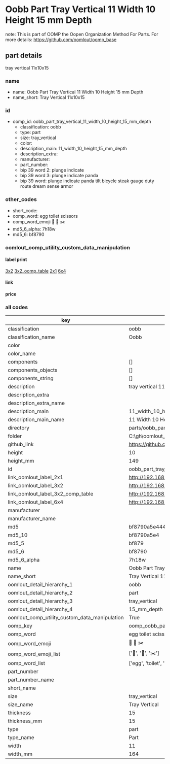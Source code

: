 # Oobb Part Tray Vertical 11 Width 10 Height 15 mm Depth  

note: This is part of OOMP the Oopen Organization Method For Parts. For more details: https://github.com/oomlout/oomp_base

##  part details
  



tray vertical 11x10x15



### name
* name: Oobb Part Tray Vertical 11 Width 10 Height 15 mm Depth
* name_short: Tray Vertical 11x10x15 
### id
* oomp_id: oobb_part_tray_vertical_11_width_10_height_15_mm_depth
  * classification: oobb
  * type: part
  * size: tray_vertical
  * color: 
  * description_main: 11_width_10_height_15_mm_depth
  * description_extra: 
  * manufacturer: 
  * part_number: 
  * bip 39 word 2: plunge indicate
  * bip 39 word 3: plunge indicate panda
  * bip 39 word: plunge indicate panda tilt bicycle steak gauge duty route dream sense armor

### other_codes
* short_code: 
* oomp_word: egg toilet scissors
* oomp_word_emoji :egg: :toilet: :scissors:
* md5_6_alpha: 7h18w
* md5_6: bf8790






### oomlout_oomp_utility_custom_data_manipulation
#### label print
[3x2](http://192.168.1.245:1112/?label=oomp%207h18w)
[3x2_oomp_table](http://192.168.1.108:1112/?label=oomp%207h18w)
[2x1](http://192.168.1.242:1112/?label=oomp%207h18w)
[6x4](http://192.168.1.55:1112/?label=oomp%207h18w)    

#### link

                              

#### price







### all codes 
| key | value |  
| --- | --- |  
| classification | oobb |  
| classification_name | Oobb |  
| color |  |  
| color_name |  |  
| components | [] |  
| components_objects | [] |  
| components_string | [] |  
| description | tray vertical 11x10x15 |  
| description_extra |  |  
| description_extra_name |  |  
| description_main | 11_width_10_height_15_mm_depth |  
| description_main_name | 11 Width 10 Height 15 mm Depth |  
| directory | parts/oobb_part_tray_vertical_11_width_10_height_15_mm_depth |  
| folder | C:\gh\oomlout_oobb_version_4_generated_parts\parts\oobb_part_tray_vertical_11_width_10_height_15_mm_depth |  
| github_link | https://github.com/oomlout/oomlout_oomp_part_src/tree/main/parts/oobb_part_tray_vertical_11_width_10_height_15_mm_depth |  
| height | 10 |  
| height_mm | 149 |  
| id | oobb_part_tray_vertical_11_width_10_height_15_mm_depth |  
| link_oomlout_label_2x1 | http://192.168.1.242:1112/?label=oomp%207h18w |  
| link_oomlout_label_3x2 | http://192.168.1.245:1112/?label=oomp%207h18w |  
| link_oomlout_label_3x2_oomp_table | http://192.168.1.108:1112/?label=oomp%207h18w |  
| link_oomlout_label_6x4 | http://192.168.1.55:1112/?label=oomp%207h18w |  
| manufacturer |  |  
| manufacturer_name |  |  
| md5 | bf8790a5e4448c13540afe213edcbd37 |  
| md5_10 | bf8790a5e4 |  
| md5_5 | bf879 |  
| md5_6 | bf8790 |  
| md5_6_alpha | 7h18w |  
| name | Oobb Part Tray Vertical 11 Width 10 Height 15 mm Depth |  
| name_short | Tray Vertical 11x10x15  |  
| oomlout_detail_hierarchy_1 | oobb |  
| oomlout_detail_hierarchy_2 | part |  
| oomlout_detail_hierarchy_3 | tray_vertical |  
| oomlout_detail_hierarchy_4 | 15_mm_depth |  
| oomlout_oomp_utility_custom_data_manipulation | True |  
| oomp_key | oomp_oobb_part_tray_vertical_11_width_10_height_15_mm_depth |  
| oomp_word | egg toilet scissors |  
| oomp_word_emoji | :egg: :toilet: :scissors: |  
| oomp_word_emoji_list | [':egg:', ':toilet:', ':scissors:'] |  
| oomp_word_list | ['egg', 'toilet', 'scissors'] |  
| part_number |  |  
| part_number_name |  |  
| short_name |  |  
| size | tray_vertical |  
| size_name | Tray Vertical |  
| thickness | 15 |  
| thickness_mm | 15 |  
| type | part |  
| type_name | Part |  
| width | 11 |  
| width_mm | 164 |  
